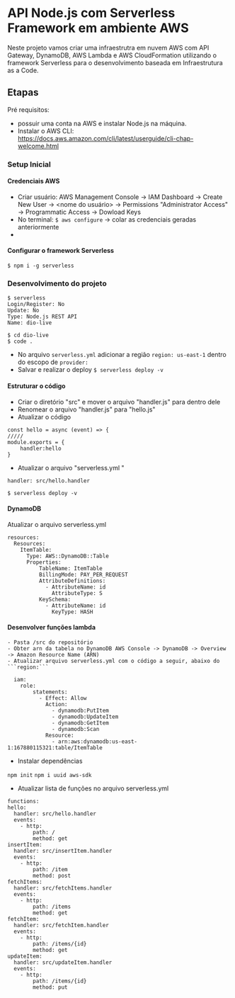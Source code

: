 # API Node.js com Serverless Framework em ambiente AWS

Neste projeto vamos criar uma infraestrutra em nuvem AWS com API Gateway, DynamoDB, AWS Lambda e AWS CloudFormation utilizando o framework Serverless para o desenvolvimento baseada em Infraestrutura as a Code.

## Etapas

Pré requisitos: 
 - possuir uma conta na AWS e instalar Node.js na máquina.
 - Instalar o AWS CLI: https://docs.aws.amazon.com/cli/latest/userguide/cli-chap-welcome.html

### Setup Inicial

#### Credenciais AWS

- Criar usuário: AWS Management Console -> IAM Dashboard -> Create New User -> <nome do usuário> -> Permissions "Administrator Access" -> Programmatic Access -> Dowload Keys
- No terminal: ```$ aws configure``` -> colar as credenciais geradas anteriormente
- 
#### Configurar o framework Serverless
```$ npm i -g serverless```

### Desenvolvimento do projeto
 
```
$ serverless
Login/Register: No
Update: No
Type: Node.js REST API
Name: dio-live
```
```
$ cd dio-live
$ code .
``` 
- No arquivo ```serverless.yml``` adicionar a região ```region: us-east-1``` dentro do escopo de ```provider:```
- Salvar e realizar o deploy ```$ serverless deploy -v```

#### Estruturar o código

- Criar o diretório "src" e mover o arquivo "handler.js" para dentro dele
- Renomear o arquivo "handler.js" para "hello.js"
- Atualizar o código 
```
const hello = async (event) => {
/////
module.exports = {
    handler:hello
}
```
- Atualizar o arquivo "serverless.yml "
```
handler: src/hello.handler
```
```$ serverless deploy -v ```

#### DynamoDB
Atualizar o arquivo serverless.yml
```
resources:
  Resources:
    ItemTable:
      Type: AWS::DynamoDB::Table
      Properties:
          TableName: ItemTable
          BillingMode: PAY_PER_REQUEST
          AttributeDefinitions:
            - AttributeName: id
              AttributeType: S
          KeySchema:
            - AttributeName: id
              KeyType: HASH
```
#### Desenvolver funções lambda

	- Pasta /src do repositório
 	- Obter arn da tabela no DynamoDB AWS Console -> DynamoDB -> Overview -> Amazon Resource Name (ARN)
	- Atualizar arquivo serverless.yml com o código a seguir, abaixo do ```region:```
  ```
	iam:
      role:
          statements:
            - Effect: Allow
              Action:
                - dynamodb:PutItem
                - dynamodb:UpdateItem
                - dynamodb:GetItem
                - dynamodb:Scan
              Resource:
                - arn:aws:dynamodb:us-east-1:167880115321:table/ItemTable
  ```
  
   - Instalar dependências

   ```npm init```
   ```npm i uuid aws-sdk```
   
  - Atualizar lista de funções no arquivo serverless.yml
  ```
  functions:
  hello:
    handler: src/hello.handler
    events:
      - http:
          path: /
          method: get
  insertItem:
    handler: src/insertItem.handler
    events:
      - http:
          path: /item
          method: post
  fetchItems:
    handler: src/fetchItems.handler
    events:
      - http:
          path: /items
          method: get
  fetchItem:
    handler: src/fetchItem.handler
    events:
      - http:
          path: /items/{id}
          method: get
  updateItem:
    handler: src/updateItem.handler
    events:
      - http:
          path: /items/{id}
          method: put
  ```


